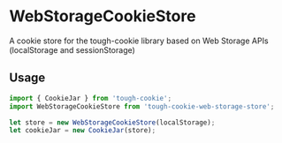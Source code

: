 # WebStorageCookieStore
A cookie store for the tough-cookie library based on Web Storage APIs (localStorage and sessionStorage)

## Usage

```js
import { CookieJar } from 'tough-cookie';
import WebStorageCookieStore from 'tough-cookie-web-storage-store';

let store = new WebStorageCookieStore(localStorage);
let cookieJar = new CookieJar(store);
```
